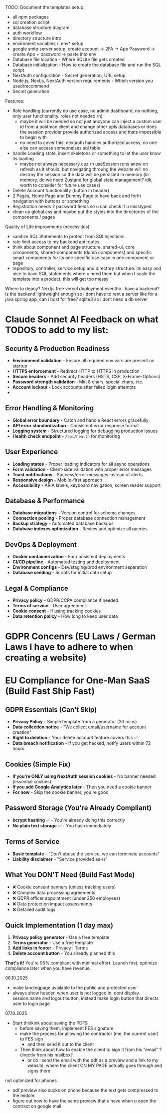 TODO:
Document the templates setup:
- all npm packages
- sql creation script
- database structure diagram
- auth workflow
- directory structure intro
- enviroment variables / .env* setup
- google smtp server setup: create account -> 2FA -> App Password -> create App + password -> paste into env
- Database file location - Where SQLite file gets created
- Database initialization - How to create the database file and run the SQL script
- NextAuth configuration - Secret generation, URL setup
- Node.js, Nextjs, NextAuth version requirements - Which version you used/recommend
- Secret generation



Features: 
- Role handling (currently no use case, no admin dashboard, no nothing, only user functionality. roles not needed rn)
  - maybe it will be needed so not just anoyone can inject a custom user id from a postman client and change other ppls databases
  or does the session provider provide authorized access and thats impossible to begin with
  - no need to cover this. nextauth handles authorized access, no one else can access someonelses sql table
- handle Loading state, insert skeletons or something to let the user know its loading
  - maybe not always necessary cuz rn useSession runs anew on refresh as it should, but navigating throuhg the website will no destroy the session
    so the data will be persisted in memory (in memory, do we need Zustand for global state management? idk, worth to consider for future use cases)
- Delete Account functionality (button in header)
- 2 Pages, Home Page and Dummy Page to have back and forth navigation with buttons or something
- Registration needs 2 password fields so u can check if u misstyped
- clean up global.css and maybe put the styles into the directories of the components / pages

Quality of Life improvments (necessities)
- sanitize SQL Statements to protect from SQLInjections
- rate limit access to my backend api routes 
- think about component and page structure, shared-ui, core components, shared-components (dumb components) and specific 
smart components for its one specific use case in one component or page
- repository, controller, service setup and directory structure: its easy and nice to have SQL statements where u need them
but when I scale the template into a product, this will get too messy

Where to depoy? Nextjs free vercel deployment eventho i have a backend? is the backend lightweight enough so i dont 
have to rent a server like for a java spring app, can i host for free? sqlite3 so i dont need a db server

# Claude Sonnet AI Feedback on what TODOS to add to my list:

## Security & Production Readiness
- **Environment validation** - Ensure all required env vars are present on startup
- **HTTPS enforcement** - Redirect HTTP to HTTPS in production
- **Secure headers** - Add security headers (HSTS, CSP, X-Frame-Options)
- **Password strength validation** - Min 8 chars, special chars, etc.
- **Account lockout** - Lock accounts after failed login attempts
- 
## Error Handling & Monitoring
- **Global error boundary** - Catch and handle React errors gracefully
- **API error standardization** - Consistent error response format
- **Logging system** - Structured logging for debugging production issues
- **Health check endpoint** - `/api/health` for monitoring

## User Experience
- **Loading states** - Proper loading indicators for all async operations
- **Form validation** - Client-side validation with proper error messages
- **Toast notifications** - Success/error messages instead of alerts
- **Responsive design** - Mobile-first approach
- **Accessibility** - ARIA labels, keyboard navigation, screen reader support

## Database & Performance
- **Database migrations** - Version control for schema changes
- **Connection pooling** - Proper database connection management
- **Backup strategy** - Automated database backups
- **Database indexes optimization** - Review and optimize all queries

## DevOps & Deployment
- **Docker containerization** - For consistent deployments
- **CI/CD pipeline** - Automated testing and deployment
- **Environment configs** - Dev/staging/prod environment separation
- **Database seeding** - Scripts for initial data setup

## Legal & Compliance
- **Privacy policy** - GDPR/CCPA compliance if needed
- **Terms of service** - User agreement
- **Cookie consent** - If using tracking cookies
- **Data retention policy** - How long to keep user data

# GDPR Concenrs (EU Laws / German Laws I have to adhere to when creating a website)

# EU Compliance for One-Man SaaS (Build Fast Ship Fast)

## GDPR Essentials (Can't Skip)
- **Privacy Policy** - Simple template from a generator (30 mins)
- **Data collection notice** - "We collect email/username for account creation"
- **Right to deletion** - Your delete account feature covers this ✅
- **Data breach notification** - If you get hacked, notify users within 72 hours

## Cookies (Simple Fix)
- **If you're ONLY using NextAuth session cookies** - No banner needed (essential cookies)
- **If you add Google Analytics later** - Then you need a cookie banner
- **For now** - Skip the cookie banner, you're good

## Password Storage (You're Already Compliant)
- **bcrypt hashing** ✅ - You're already doing this correctly
- **No plain text storage** ✅ - You hash immediately

## Terms of Service
- **Basic template** - "Don't abuse the service, we can terminate accounts"
- **Liability disclaimer** - "Service provided as-is"

## What You DON'T Need (Build Fast Mode)
- ❌ Cookie consent banners (unless tracking users)
- ❌ Complex data processing agreements
- ❌ GDPR officer appointment (under 250 employees)
- ❌ Data protection impact assessments
- ❌ Detailed audit logs

## Quick Implementation (1 day max)
1. **Privacy policy generator** - Use a free template
2. **Terms generator** - Use a free template
3. **Add links in footer** - Privacy | Terms
4. **Delete account button** - You already planned this

**That's it!** You're 95% compliant with minimal effort. Launch first, optimize compliance later when you have revenue.


06.10.2025

- make landingpage available to the public and protected user
- always show header, when user is not logged in, dont display session.name and logout button, instead make login button that directs user to login page

07.10.2025
- Start thinkink about saving the PDFS
  - before saving them, implement FES signature
  - make the process for allowing the contractor (me, the current user) to FES sign 
    - and then send it out to the client
  - Then think about how to enable the client to sign it from his "email" ? directly from his mailbox?
    - or do i send the email with the pdf as a preview and a link to my website, where the client ON MY PAGE actually goes through and signs there 

not optimized for phones
- pdf preview also sucks on phone because the text gets compressed to the middle.
- figure out how to have the same preview that u have when u open the contract on google mail